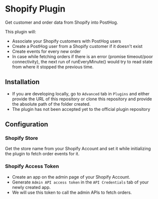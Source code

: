 # Shopify Plugin

Get customer and order data from Shopify into PostHog.

This plugin will:

* Associate your Shopify customers with PostHog users
* Create a PostHog user from a Shopify customer if it doesn't exist
* Create events for every new order
* In case while fetching orders if there is an error (promise timeout/poor connectivity), the next run of runEveryMinute() would try to read state from where it stopped the previous time.


## Installation
* If you are developing locally, go to `Advanced` tab in `Plugins` and either provide the URL of this repository or clone this repository and provide the absolute path of the folder created.
* The plugin has not been accepted yet to the official plugin repository


## Configuration

### Shopify Store
Get the store name from your Shopify Account and set it while initializing the plugin to fetch order events for it.

### Shopify Access Token
* Create an app on the admin page of your Shopify Account.
* Generate `Admin API access token` in the `API Credentials` tab of your newly created app.
* We will use this token to call the admin APIs to fetch orders.